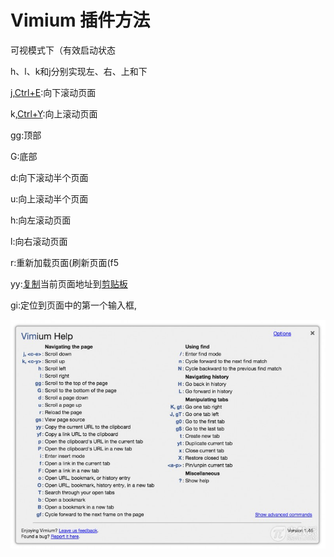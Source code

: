 # Vimium 插件方法

可视模式下（有效启动状态

h、l、k和j分别实现左、右、上和下

j,[Ctrl+E](https://xiaoheidiannao.com/articles/Ctrl-E.html):向下滚动页面

k,[Ctrl+Y](https://xiaoheidiannao.com/articles/Ctrl-Y.html):向上滚动页面

gg:顶部

G:底部

d:向下滚动半个页面

u:向上滚动半个页面

h:向左滚动页面

l:向右滚动页面

r:重新加载页面(刷新页面(f5

yy:[复制](https://xiaoheidiannao.com/articles/Copy.html)当前页面地址到[剪贴板](https://xiaoheidiannao.com/articles/Clipboard.html)

gi:定位到页面中的第一个输入框,&#x20;

![](.gitbook/assets/image.png)
